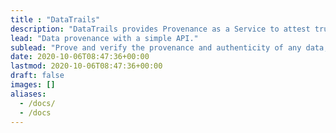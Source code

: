 ```yaml
---
title : "DataTrails"
description: "DataTrails provides Provenance as a Service to attest trustworthiness of assets, and boost confidence in digital decisions.  Find out more on our [website](https:/datatrails/.ai)."
lead: "Data provenance with a simple API."
sublead: "Prove and verify the provenance and authenticity of any data, anywhere."
date: 2020-10-06T08:47:36+00:00
lastmod: 2020-10-06T08:47:36+00:00
draft: false
images: []
aliases: 
  - /docs/
  - /docs
---
```

